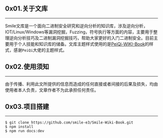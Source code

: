 ## 0x01.关于文库
---

Smile文库是一个面向二进制安全研究和逆向分析的知识库，涉及逆向分析，IOT/Linux/Windows等漏洞挖掘，Fuzzing，符号执行等方面的内容，主要用于整理逆向分析技巧及二进制漏洞挖掘技巧，帮助大家更好的入门二进制安全。目前主要用于个人技能和知识库的储备。文库主题样式使用的是[PeiQi-WIKI-Book](https://github.com/PeiQi0/PeiQi-WIKI-Book)的样式，感谢`PeiQi`大佬的主题样式。

## 0x02.使用须知
---

由于传播、利用此文所提供的信息而造成的任何直接或者间接的后果及损失，均由使用者本人负责，文章作者不为此承担任何责任。

## 0x03.项目搭建
---

```shell
$ git clone https://github.com/smile-e3/Smile-Wiki-Book.git
$ npm install
$ npm run docs:dev
```